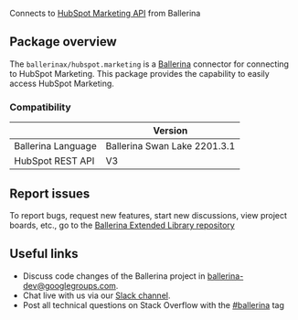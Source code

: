 Connects to [HubSpot Marketing API](https://developers.hubspot.com/docs/api/overview) from Ballerina

## Package overview

The `ballerinax/hubspot.marketing` is a [Ballerina](https://ballerina.io/) connector for connecting to HubSpot Marketing.
This package provides the capability to easily access  HubSpot Marketing.

### Compatibility
|                      | Version                    |
|----------------------|----------------------------|
| Ballerina Language   | Ballerina Swan Lake 2201.3.1 |
| HubSpot REST API     | V3                         | 

## Report issues
To report bugs, request new features, start new discussions, view project boards, etc., go to the [Ballerina Extended Library repository](https://github.com/ballerina-platform/ballerina-extended-library)

## Useful links
- Discuss code changes of the Ballerina project in [ballerina-dev@googlegroups.com](mailto:ballerina-dev@googlegroups.com).
- Chat live with us via our [Slack channel](https://ballerina.io/community/slack/).
- Post all technical questions on Stack Overflow with the [#ballerina](https://stackoverflow.com/questions/tagged/ballerina) tag
